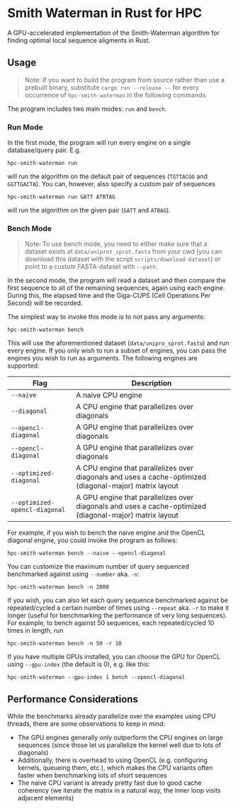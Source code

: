 # Smith Waterman in Rust for HPC

A GPU-accelerated implementation of the Smith-Waterman algorithm for finding optimal local sequence aligments in Rust.

## Usage

> Note: If you want to build the program from source rather than use a prebuilt binary, substitute `cargo run --release --` for every occurrence of `hpc-smith-waterman` in the following commands.

The program includes two main modes: `run` and `bench`.

### Run Mode

In the first mode, the program will run every engine on a single database/query pair. E.g.

```
hpc-smith-waterman run
```

will run the algorithm on the default pair of sequences (`TGTTACGG` and `GGTTGACTA`). You can, however, also specify a custom pair of sequences

```
hpc-smith-waterman run GATT ATBTAG
```

will run the algorithm on the given pair (`GATT` and `ATBAG`).

### Bench Mode

> Note: To use bench mode, you need to either make sure that a dataset exists at `data/uniprot_sprot.fasta` from your cwd (you can download this dataset with the script `scripts/download-dataset`) or point to a custom FASTA-dataset with `--path`.

In the second mode, the program will read a dataset and then compare the first sequence to all of the remaining sequences, again using each engine. During this, the elapsed time and the Giga-CUPS (Cell Operations Per Second) will be recorded.

The simplest way to invoke this mode is to not pass any arguments:

```
hpc-smith-waterman bench
```

This will use the aforementioned dataset (`data/unipro_sprot.fasta`) and run every engine. If you only wish to run a subset of engines, you can pass the engines you wish to run as arguments. The following engines are supported:

| Flag | Description |
| ---- | ----------- |
| `--naive` | A naive CPU engine |
| `--diagonal` | A CPU engine that parallelizes over diagonals |
| `--opencl-diagonal` | A GPU engine that parallelizes over diagonals |
| `--opencl-diagonal` | A GPU engine that parallelizes over diagonals |
| `--optimized-diagonal` | A CPU engine that parallelizes over diagonals and uses a cache-optimized (diagonal-major) matrix layout |
| `--optimized-opencl-diagonal` | A GPU engine that parallelizes over diagonals and uses a cache-optimized (diagonal-major) matrix layout |

For example, if you wish to bench the naive engine and the OpenCL diagonal engine, you could invoke the program as follows:

```
hpc-smith-waterman bench --naive --opencl-diagonal
```

You can customize the maximum number of query sequenced benchmarked against using `--number` aka. `-n`:

```
hpc-smith-waterman bench -n 2000
```

If you wish, you can also let each query sequence benchmarked against be repeated/cycled a certain number of times using `--repeat` aka. `-r` to make it longer (useful for benchmarking the performance of very long sequences). For example, to bench against 50 sequences, each repeated/cycled 10 times in length, run

```
hpc-smith-waterman bench -n 50 -r 10
```

If you have multiple GPUs installed, you can choose the GPU for OpenCL using `--gpu-index` (the default is 0), e.g. like this:

```
hpc-smith-waterman --gpu-index 1 bench --opencl-diagonal
```

## Performance Considerations

While the benchmarks already parallelize over the examples using CPU threads, there are some observations to keep in mind:

- The GPU engines generally only outperform the CPU engines on large sequences (since those let us parallelize the kernel well due to lots of diagonals)
- Additionally, there is overhead to using OpenCL (e.g. configuring kernels, queueing them, etc.), which makes the CPU variants often faster when benchmarking lots of short sequences
- The naive CPU variant is already pretty fast due to good cache coherency (we iterate the matrix in a natural way, the inner loop visits adjacent elements)
